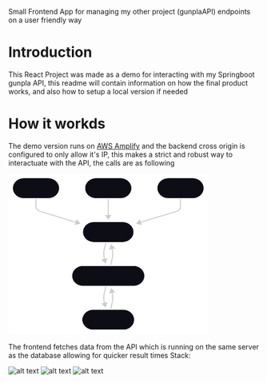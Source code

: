 Small Frontend App for managing my other project (gunplaAPI) endpoints on a user friendly way 

# Introduction
This React Project was made as a demo for interacting with my Springboot gunpla API, this readme will contain information on how the final product works, and also how to setup a local version if needed

# How it workds

The demo version runs on [AWS Amplify](https://aws.amazon.com/amplify) and the backend cross origin is configured to only allow it's IP, this makes a strict and robust way to interactuate with the API, the calls are as following

<img src="Server-Client-Model.svg" alt="Server Client Model Diagram" width="400" height="320"/>

The frontend fetches data from the API which is running on the same server as the database allowing for quicker result times
Stack:

![alt text](https://www.vectorlogo.zone/logos/reactjs/reactjs-ar21.svg "React.JS Logo")
![alt text](https://www.vectorlogo.zone/logos/axios/axios-ar21.svg "Axios Logo")
![alt text](https://bulma.io/assets/brand/Bulma%20Icon.svg "Bulma CSS Logo")
